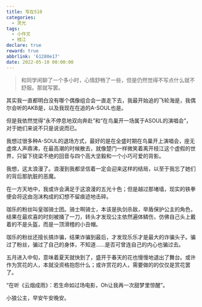 ```yaml
---
title: 写在510
categories:
  - 灵光
tags:
  - 小作文
  - 枝江
declare: true
reward: true
abbrlink: '61280e17'
date: 2022-05-10 00:00:00
---
```

>  和同学闲聊了一个多小时，心情舒畅了一些，但是仍然觉得不写点什么就不舒服。那就写罢。

<!--more-->

其实我一直都明白没有哪个偶像组合会一直走下去，我最开始追的飞轮海是，我偶尔会听的AKB是，以及我现在在追的A-SOUL也是。

但是我依然觉得“永不停息地双向奔赴”和“在鸟巢开一场属于ASOUL的演唱会”，对于她们来说不只是说说而已。

我想过很多种A-SOUL的退场方式，最好的是在全盛时期在鸟巢开上演唱会，座无虚席人声鼎沸，在最高潮的时候散去，就像楚门一样微笑着离开枝江这个虚假的世界，只留下绕梁不绝的回音与四个高大坚毅和一个小巧可爱的背影。

我想，这太浪漫了。浪漫到我都坚信着一定会迎来这样的结局，以至于我忘了她们的背后那肮脏的恶魔。

在一方天地中，我或许会满足于这浪漫的五光十色；但是越过那堵墙，现实的铁拳便会将这由泡沫构成的幻想不留痕迹地击碎。

珈乐的粉丝叫皇珈骑士团。骑士啊骑士，本该是执剑杀敌，举盾保护公主的角色，结果在最欢喜的时刻被捅了一刀，转头才发现公主依然遍体鳞伤，仿佛自己头上戴着的不是头盔，而是一顶滑稽的小丑帽。

珈乐的粉丝还擅长搞诈骗，结果诈骗到最后，才发现乐乐才是最大的诈骗头子。骗过了粉丝，骗过了自己的身体，不知道……是否可曾连自己的内心也骗过去。

五月进入中旬，意味着夏天就快到了，盛开于春天的花也慢慢地退出了舞台。或许作为赏花的人，本就没资格抱怨什么；或许赏花的人，需要做的的仅仅是赏花罢了。

“在听《云烟成雨》：若生命如过场电影，Oh让我再一次甜梦里惊醒”。

小狼公主，早安午安晚安。
